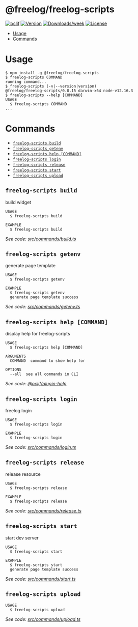 @freelog/freelog-scripts
========================



[![oclif](https://img.shields.io/badge/cli-oclif-brightgreen.svg)](https://oclif.io)
[![Version](https://img.shields.io/npm/v/@freelog/freelog-scripts.svg)](https://npmjs.org/package/@freelog/freelog-scripts)
[![Downloads/week](https://img.shields.io/npm/dw/@freelog/freelog-scripts.svg)](https://npmjs.org/package/@freelog/freelog-scripts)
[![License](https://img.shields.io/npm/l/@freelog/freelog-scripts.svg)](https://github.com/liu-kai-github/freelog-scripts/blob/master/package.json)

<!-- toc -->
* [Usage](#usage)
* [Commands](#commands)
<!-- tocstop -->
# Usage
<!-- usage -->
```sh-session
$ npm install -g @freelog/freelog-scripts
$ freelog-scripts COMMAND
running command...
$ freelog-scripts (-v|--version|version)
@freelog/freelog-scripts/0.0.15 darwin-x64 node-v12.16.3
$ freelog-scripts --help [COMMAND]
USAGE
  $ freelog-scripts COMMAND
...
```
<!-- usagestop -->
# Commands
<!-- commands -->
* [`freelog-scripts build`](#freelog-scripts-build)
* [`freelog-scripts getenv`](#freelog-scripts-getenv)
* [`freelog-scripts help [COMMAND]`](#freelog-scripts-help-command)
* [`freelog-scripts login`](#freelog-scripts-login)
* [`freelog-scripts release`](#freelog-scripts-release)
* [`freelog-scripts start`](#freelog-scripts-start)
* [`freelog-scripts upload`](#freelog-scripts-upload)

## `freelog-scripts build`

build widget

```
USAGE
  $ freelog-scripts build

EXAMPLE
  $ freelog-scripts build
```

_See code: [src/commands/build.ts](https://github.com/freelogfe/freelogfe-lib-repos/blob/v0.0.15/src/commands/build.ts)_

## `freelog-scripts getenv`

generate page template

```
USAGE
  $ freelog-scripts getenv

EXAMPLE
  $ freelog-scripts getenv
  generate page template success
```

_See code: [src/commands/getenv.ts](https://github.com/freelogfe/freelogfe-lib-repos/blob/v0.0.15/src/commands/getenv.ts)_

## `freelog-scripts help [COMMAND]`

display help for freelog-scripts

```
USAGE
  $ freelog-scripts help [COMMAND]

ARGUMENTS
  COMMAND  command to show help for

OPTIONS
  --all  see all commands in CLI
```

_See code: [@oclif/plugin-help](https://github.com/oclif/plugin-help/blob/v3.0.1/src/commands/help.ts)_

## `freelog-scripts login`

freelog login

```
USAGE
  $ freelog-scripts login

EXAMPLE
  $ freelog-scripts login
```

_See code: [src/commands/login.ts](https://github.com/freelogfe/freelogfe-lib-repos/blob/v0.0.15/src/commands/login.ts)_

## `freelog-scripts release`

release resource

```
USAGE
  $ freelog-scripts release

EXAMPLE
  $ freelog-scripts release
```

_See code: [src/commands/release.ts](https://github.com/freelogfe/freelogfe-lib-repos/blob/v0.0.15/src/commands/release.ts)_

## `freelog-scripts start`

start dev server

```
USAGE
  $ freelog-scripts start

EXAMPLE
  $ freelog-scripts start
  generate page template success
```

_See code: [src/commands/start.ts](https://github.com/freelogfe/freelogfe-lib-repos/blob/v0.0.15/src/commands/start.ts)_

## `freelog-scripts upload`

```
USAGE
  $ freelog-scripts upload
```

_See code: [src/commands/upload.ts](https://github.com/freelogfe/freelogfe-lib-repos/blob/v0.0.15/src/commands/upload.ts)_
<!-- commandsstop -->

